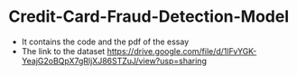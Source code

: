 # Credit-Card-Fraud-Detection-Model
- It contains the code and the pdf of the essay 
- The link to the dataset
https://drive.google.com/file/d/1lFvYGK-YeajG2oBQpX7gRljXJ86STZuJ/view?usp=sharing
